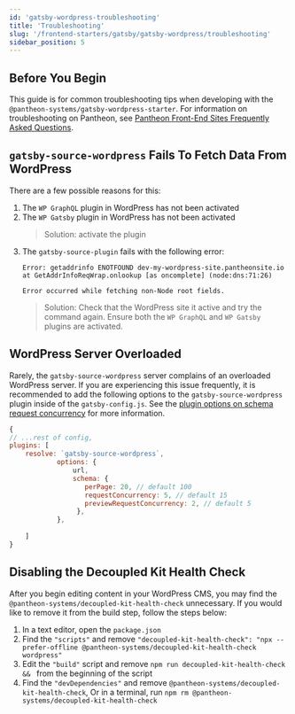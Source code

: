 ```yaml
---
id: 'gatsby-wordpress-troubleshooting'
title: 'Troubleshooting'
slug: '/frontend-starters/gatsby/gatsby-wordpress/troubleshooting'
sidebar_position: 5
---
```

## Before You Begin

This guide is for common troubleshooting tips when developing with the `@pantheon-systems/gatsby-wordpress-starter`. For information on troubleshooting on Pantheon, see [Pantheon Front-End Sites Frequently Asked Questions](https://pantheon.io/docs/guides/decoupled-sites/faq/).

## `gatsby-source-wordpress` Fails To Fetch Data From WordPress

There are a few possible reasons for this:
1. The `WP GraphQL` plugin in WordPress has not been activated
1. The `WP Gatsby` plugin in WordPress has not been activated
	> Solution: activate the plugin
1. The  `gatsby-source-plugin` fails with the following error:
	```shell
	Error: getaddrinfo ENOTFOUND dev-my-wordpress-site.pantheonsite.io
    at GetAddrInfoReqWrap.onlookup [as oncomplete] (node:dns:71:26)
    
	Error occurred while fetching non-Node root fields.
	```
	>Solution: Check that the WordPress site it active and try the command again. Ensure both the  `WP GraphQL` and `WP Gatsby` plugins are activated.
## WordPress Server Overloaded
Rarely, the `gatsby-source-wordpress` server complains of an overloaded WordPress server. If you are experiencing this issue frequently, it is recommended to add the following options to the `gatsby-source-wordpress` plugin inside of the `gatsby-config.js`. See the [plugin options on schema request concurrency](https://github.com/gatsbyjs/gatsby/blob/master/packages/gatsby-source-wordpress/docs/plugin-options.md#schemarequestconcurrency) for more information.
```js
{
// ...rest of config,
plugins: [
	resolve: `gatsby-source-wordpress`,
			options: {
				url,
				schema: {
				   perPage: 20, // default 100
				   requestConcurrency: 5, // default 15
				   previewRequestConcurrency: 2, // default 5
				 },
			},
	
	]
}
```

## Disabling the Decoupled Kit Health Check

After you begin editing content in your WordPress CMS, you may find the
`@pantheon-systems/decoupled-kit-health-check` unnecessary. If you would like to
remove it from the build step, follow the steps below:

1. In a text editor, open the `package.json`
2. Find the `"scripts"` and remove `"decoupled-kit-health-check": "npx --prefer-offline @pantheon-systems/decoupled-kit-health-check wordpress"`
3. Edit the `"build"` script and remove `npm run decoupled-kit-health-check && ` from the beginning of the script
4. Find the `"devDependencies"` and remove `@pantheon-systems/decoupled-kit-health-check`, Or in a terminal, run `npm rm @pantheon-systems/decoupled-kit-health-check`